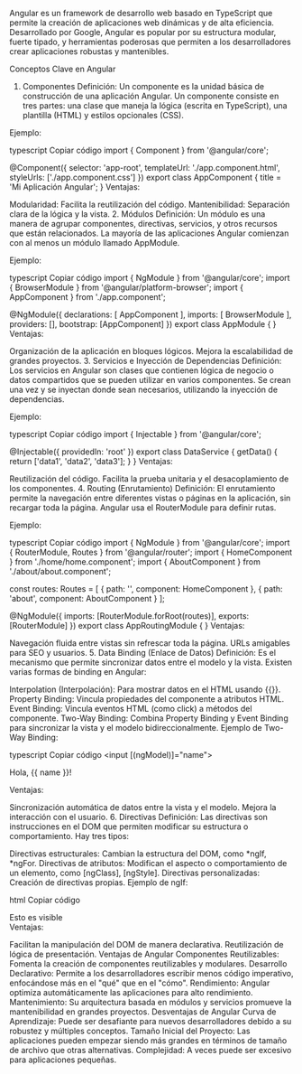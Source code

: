 Angular es un framework de desarrollo web basado en TypeScript que permite la creación de aplicaciones web dinámicas y de alta eficiencia. Desarrollado por Google, Angular es popular por su estructura modular, fuerte tipado, y herramientas poderosas que permiten a los desarrolladores crear aplicaciones robustas y mantenibles.

Conceptos Clave en Angular
1. Componentes
Definición: Un componente es la unidad básica de construcción de una aplicación Angular. Un componente consiste en tres partes: una clase que maneja la lógica (escrita en TypeScript), una plantilla (HTML) y estilos opcionales (CSS).

Ejemplo:

typescript
Copiar código
import { Component } from '@angular/core';

@Component({
  selector: 'app-root',
  templateUrl: './app.component.html',
  styleUrls: ['./app.component.css']
})
export class AppComponent {
  title = 'Mi Aplicación Angular';
}
Ventajas:

Modularidad: Facilita la reutilización del código.
Mantenibilidad: Separación clara de la lógica y la vista.
2. Módulos
Definición: Un módulo es una manera de agrupar componentes, directivas, servicios, y otros recursos que están relacionados. La mayoría de las aplicaciones Angular comienzan con al menos un módulo llamado AppModule.

Ejemplo:

typescript
Copiar código
import { NgModule } from '@angular/core';
import { BrowserModule } from '@angular/platform-browser';
import { AppComponent } from './app.component';

@NgModule({
  declarations: [
    AppComponent
  ],
  imports: [
    BrowserModule
  ],
  providers: [],
  bootstrap: [AppComponent]
})
export class AppModule { }
Ventajas:

Organización de la aplicación en bloques lógicos.
Mejora la escalabilidad de grandes proyectos.
3. Servicios e Inyección de Dependencias
Definición: Los servicios en Angular son clases que contienen lógica de negocio o datos compartidos que se pueden utilizar en varios componentes. Se crean una vez y se inyectan donde sean necesarios, utilizando la inyección de dependencias.

Ejemplo:

typescript
Copiar código
import { Injectable } from '@angular/core';

@Injectable({
  providedIn: 'root'
})
export class DataService {
  getData() {
    return ['data1', 'data2', 'data3'];
  }
}
Ventajas:

Reutilización del código.
Facilita la prueba unitaria y el desacoplamiento de los componentes.
4. Routing (Enrutamiento)
Definición: El enrutamiento permite la navegación entre diferentes vistas o páginas en la aplicación, sin recargar toda la página. Angular usa el RouterModule para definir rutas.

Ejemplo:

typescript
Copiar código
import { NgModule } from '@angular/core';
import { RouterModule, Routes } from '@angular/router';
import { HomeComponent } from './home/home.component';
import { AboutComponent } from './about/about.component';

const routes: Routes = [
  { path: '', component: HomeComponent },
  { path: 'about', component: AboutComponent }
];

@NgModule({
  imports: [RouterModule.forRoot(routes)],
  exports: [RouterModule]
})
export class AppRoutingModule { }
Ventajas:

Navegación fluida entre vistas sin refrescar toda la página.
URLs amigables para SEO y usuarios.
5. Data Binding (Enlace de Datos)
Definición: Es el mecanismo que permite sincronizar datos entre el modelo y la vista. Existen varias formas de binding en Angular:

Interpolation (Interpolación): Para mostrar datos en el HTML usando {{}}.
Property Binding: Vincula propiedades del componente a atributos HTML.
Event Binding: Vincula eventos HTML (como click) a métodos del componente.
Two-Way Binding: Combina Property Binding y Event Binding para sincronizar la vista y el modelo bidireccionalmente.
Ejemplo de Two-Way Binding:

typescript
Copiar código
<input [(ngModel)]="name">
<p>Hola, {{ name }}!</p>
Ventajas:

Sincronización automática de datos entre la vista y el modelo.
Mejora la interacción con el usuario.
6. Directivas
Definición: Las directivas son instrucciones en el DOM que permiten modificar su estructura o comportamiento. Hay tres tipos:

Directivas estructurales: Cambian la estructura del DOM, como *ngIf, *ngFor.
Directivas de atributos: Modifican el aspecto o comportamiento de un elemento, como [ngClass], [ngStyle].
Directivas personalizadas: Creación de directivas propias.
Ejemplo de ngIf:

html
Copiar código
<div *ngIf="isVisible">Esto es visible</div>
Ventajas:

Facilitan la manipulación del DOM de manera declarativa.
Reutilización de lógica de presentación.
Ventajas de Angular
Componentes Reutilizables: Fomenta la creación de componentes reutilizables y modulares.
Desarrollo Declarativo: Permite a los desarrolladores escribir menos código imperativo, enfocándose más en el "qué" que en el "cómo".
Rendimiento: Angular optimiza automáticamente las aplicaciones para alto rendimiento.
Mantenimiento: Su arquitectura basada en módulos y servicios promueve la mantenibilidad en grandes proyectos.
Desventajas de Angular
Curva de Aprendizaje: Puede ser desafiante para nuevos desarrolladores debido a su robustez y múltiples conceptos.
Tamaño Inicial del Proyecto: Las aplicaciones pueden empezar siendo más grandes en términos de tamaño de archivo que otras alternativas.
Complejidad: A veces puede ser excesivo para aplicaciones pequeñas.